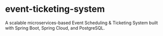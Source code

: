 # event-ticketing-system
A scalable microservices-based Event Scheduling &amp; Ticketing System built with Spring Boot, Spring Cloud, and PostgreSQL.
